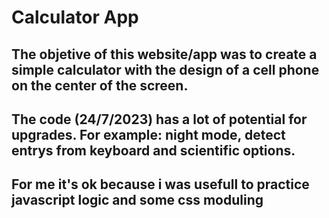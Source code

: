 # Calculator App

<h2>The objetive of this website/app was to create a simple calculator with the design of a cell phone on the center of the screen.</h2>
<h2>The code (24/7/2023) has a lot of potential for upgrades. For example: night mode, detect entrys from keyboard and scientific options.</h2>
<h2>For me it's ok because i was usefull to practice javascript logic and some css moduling</h2>

